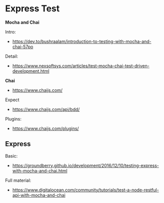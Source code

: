 # Express Test

**Mocha and Chai**

Intro:
* https://dev.to/bushraalam/introduction-to-testing-with-mocha-and-chai-57po

Detail:
* https://www.nexsoftsys.com/articles/test-mocha-chai-test-driven-development.html

**Chai**

* https://www.chaijs.com/

Expect
* https://www.chaijs.com/api/bdd/

Plugins:
* https://www.chaijs.com/plugins/

## Express

Basic:
* https://groundberry.github.io/development/2016/12/10/testing-express-with-mocha-and-chai.html

Full material:
* https://www.digitalocean.com/community/tutorials/test-a-node-restful-api-with-mocha-and-chai